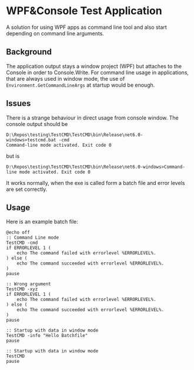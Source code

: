 # WPF&Console Test Application

A solution for using WPF apps as command line tool and also start depending on command line arguments.

## Background

The application output stays a window project (WPF) but attaches to the Console in order to Console.Write.
For command line usage in applications, that are always used in window mode, the use of `Environment.GetCommandLineArgs` at startup would be enough.

## Issues
There is a strange behaviour in direct usage from console window.
The console output should be
```
D:\Repos\testing\TestCMD\TestCMD\bin\Release\net6.0-windows>testcmd.bat -cmd
Command-line mode activated. Exit code 0
```
but is
```
D:\Repos\testing\TestCMD\TestCMD\bin\Release\net6.0-windows>Command-line mode activated. Exit code 0

```

It works normally, when the exe is called form a batch file and error levels are set correctly.

## Usage

Here is an example batch file:

```batch
@echo off
:: Command Line mode
TestCMD -cmd
if ERRORLEVEL 1 (
    echo The command failed with errorlevel %ERRORLEVEL%.
) else (
    echo The command succeeded with errorlevel %ERRORLEVEL%.
)
pause

:: Wrong argument
TestCMD -xyz
if ERRORLEVEL 1 (
    echo The command failed with errorlevel %ERRORLEVEL%.
) else (
    echo The command succeeded with errorlevel %ERRORLEVEL%.
)
pause

:: Startup with data in window mode
TestCMD -info "Hello Batchfile"
pause

:: Startup with data in window mode
TestCMD
pause
```
